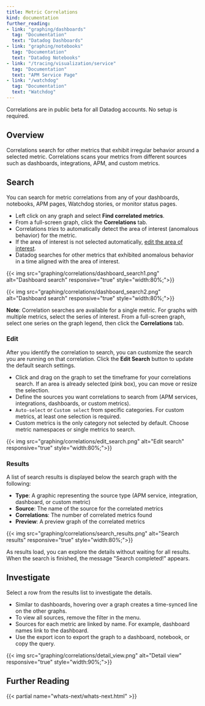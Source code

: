 ```yaml
---
title: Metric Correlations
kind: documentation
further_reading:
- link: "graphing/dashboards"
  tag: "Documentation"
  text: "Datadog Dashboards"
- link: "graphing/notebooks"
  tag: "Documentation"
  text: "Datadog Notebooks"
- link: "/tracing/visualization/service"
  tag: "Documentation"
  text: "APM Service Page"
- link: "/watchdog"
  tag: "Documentation"
  text: "Watchdog"
---
```


<div class="alert alert-warning">
Correlations are in public beta for all Datadog accounts. No setup is required.
</div>

## Overview

Correlations search for other metrics that exhibit irregular behavior around a selected metric. Correlations scans your metrics from different sources such as dashboards, integrations, APM, and custom metrics.

## Search

You can search for metric correlations from any of your dashboards, notebooks, APM pages, Watchdog stories, or monitor status pages.

* Left click on any graph and select **Find correlated metrics**.
* From a full-screen graph, click the **Correlations** tab.
* Correlations *tries* to automatically detect the area of interest (anomalous behavior) for the metric.
* If the area of interest is not selected automatically, [edit the area of interest](#edit).
* Datadog searches for other metrics that exhibited anomalous behavior in a time aligned with the area of interest.

{{< img src="graphing/correlations/dashboard_search1.png" alt="Dashboard search" responsive="true" style="width:80%;">}}

{{< img src="graphing/correlations/dashboard_search2.png" alt="Dashboard search" responsive="true" style="width:80%;">}}

**Note**: Correlation searches are available for a single metric. For graphs with multiple metrics, select the series of interest. From a full-screen graph, select one series on the graph legend, then click the **Correlations** tab.

### Edit

After you identify the correlation to search, you can customize the search you are running on that correlation. Click the **Edit Search** button to update the default search settings.

* Click and drag on the graph to set the timeframe for your correlations search. If an area is already selected (pink box), you can move or resize the selection.
* Define the sources you want correlations to search from (APM services, integrations, dashboards, or custom metrics).
* `Auto-select` or `Custom select` from specific categories. For custom metrics, at least one selection is required.
* Custom metrics is the only category not selected by default. Choose metric namespaces or single metrics to search.

{{< img src="graphing/correlations/edit_search.png" alt="Edit search" responsive="true" style="width:80%;">}}

### Results

A list of search results is displayed below the search graph with the following:

* **Type**: A graphic representing the source type (APM service, integration, dashboard, or custom metric)
* **Source**: The name of the source for the correlated metrics
* **Correlations**: The number of correlated metrics found
* **Preview**: A preview graph of the correlated metrics

{{< img src="graphing/correlations/search_results.png" alt="Search results" responsive="true" style="width:80%;">}}

As results load, you can explore the details without waiting for all results. When the search is finished, the message "Search completed!" appears.

## Investigate

Select a row from the results list to investigate the details.

* Similar to dashboards, hovering over a graph creates a time-synced line on the other graphs.
* To view all sources, remove the filter in the menu.
* Sources for each metric are linked by name. For example, dashboard names link to the dashboard.
* Use the export icon to export the graph to a dashboard, notebook, or copy the query.

{{< img src="graphing/correlations/detail_view.png" alt="Detail view" responsive="true" style="width:90%;">}}

## Further Reading

{{< partial name="whats-next/whats-next.html" >}}
